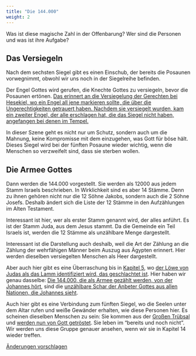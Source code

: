 ```yaml
---
title: "Die 144.000"
weight: 2
---
```



Was ist diese magische Zahl in der Offenbarung? Wer sind die Personen und was ist ihre Aufgabe?


## Das Versiegeln

<a name="e426"></a>
Nach dem sechsten Siegel gibt es einen Einschub, der bereits die Posaunen vorwegnimmt, obwohl wir uns noch in der Siegelreihe befinden.

Der Engel Gottes wird gerufen, die Knechte Gottes zu versiegeln, bevor die Posaunen ertönen. [Das erinnert an die Versiegelung der Gerechten bei Hesekiel, wo ein Engel all jene markieren sollte, die über die Ungerechtigkeiten getrauert haben. Nachdem sie versiegelt wurden, kam ein zweiter Engel, der alle erschlagen hat, die das Siegel nicht haben, angefangen bei denen im Tempel.](https://www.bibleserver.com/SLT/Hesekiel9)

In dieser Szene geht es nicht nur um Schutz, sondern auch um die Mahnung, keine Kompromisse mit dem einzugehen, was Gott für böse hält. Dieses Siegel wird bei der fünften Posaune wieder wichtig, wenn die Menschen so verzweifelt sind, dass sie sterben wollen.


## Die Armee Gottes

<a name="e329"></a>
Dann werden die 144.000 vorgestellt. Sie werden als 12000 aus jedem Stamm Israels beschrieben. In Wirklichkeit sind es aber 14 Stämme. Denn zu ihnen gehören nicht nur die 12 Söhne Jakobs, sondern auch die 2 Söhne Josefs. Deshalb ändert sich die Liste der 12 Stämme in den Aufzählungen im Alten Testament.

Interessant ist hier, wer als erster Stamm genannt wird, der alles anführt. Es ist der Stamm Juda, aus dem Jesus stammt. Da die Gemeinde ein Teil Israels ist, werden die 12 Stämme als unzählbare Menge dargestellt.

Interessant ist die Darstellung auch deshalb, weil die Art der Zählung an die Zählung der wehrfähigen Männer beim Auszug aus Ägypten erinnert. Hier werden dieselben versiegelten Menschen als Heer dargestellt.

Aber auch hier gibt es eine Überraschung bis in [Kapitel 5](../../../../content/seals/expl/the-book-with-the-seven-seals), wo [der Löwe von Judas als das Lamm identifiziert wird, das geschlachtet ist](https://www.bibleserver.com/SLT/Offenbarung5%2C6). Hier haben wir genau dasselbe: [Die 144.000, die als Armee gezählt werden, von der Johannes hört](https://www.bibleserver.com/SLT/Offenbarung7%2C4), sind die [unzählbare Schar der Anbeter Gottes aus allen Nationen, die Johannes sieht](https://www.bibleserver.com/SLT/Offenbarung7%2C9).

Auch hier gibt es eine Verbindung zum fünften Siegel, wo die Seelen unter dem Altar rufen und weiße Gewänder erhalten, wie diese Personen hier. Es scheinen dieselben Menschen zu sein: Sie kommen aus der [Großen Trübsal](../../../../content/army/expl/the-end-time-and-the-great-tribulation) und [werden nun von Gott getröstet](https://www.bibleserver.com/SLT/Offenbarung7%2C15-17). Sie leben im “bereits und noch nicht”. Wir werden uns diese Gruppe genauer ansehen, wenn wir sie in Kapitel 14 wieder treffen.




[Änderungen vorschlagen](https://github.com/revelation-today/revelation-today/blob/main/exampleSite/content/docs/content/army/expl/the-144000.de.md)

